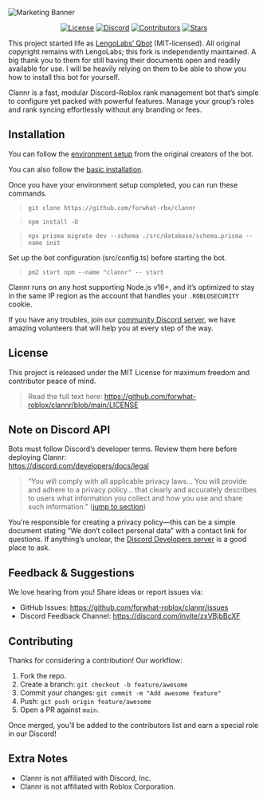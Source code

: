 ![Marketing Banner](https://i.imgur.com/khUiElc.png)

<p align="center">
  <a href="https://github.com/forwhat-rbx/clannr/blob/main/LICENSE"><img alt="License" src="https://img.shields.io/github/license/forwhat-roblox/clannr?color=E76F51"></a>
  <a href="https://discord.com/invite/zxVBjbBcXF"><img alt="Discord" src="https://img.shields.io/badge/chat-on%20discord-E9C46A"></a>
  <a href="https://github.com/forwhat-rbx/clannr/graphs/contributors"><img alt="Contributors" src="https://img.shields.io/github/contributors/forwhat-roblox/clannr?color=2A9D8F"></a>
  <a href="https://github.com/forwhat-rbx/clannr/stargazers"><img alt="Stars" src="https://img.shields.io/github/stars/forwhat-roblox/clannr?color=264653"></a>
</p>

This project started life as [LengoLabs’ Qbot](https://docs.lengolabs.com) (MIT-licensed). All original copyright remains with LengoLabs; this fork is independently maintained. A big thank you to them for still having their documents open and readily available for use. I will be heavily relying on them to be able to show you how to install this bot for yourself.

Clannr is a fast, modular Discord–Roblox rank management bot that’s simple to configure yet packed with powerful features. Manage your group’s roles and rank syncing effortlessly without any branding or fees.

## Installation

You can follow the [environment setup](https://docs.lengolabs.com/docs/environment-setup) from the original creators of the bot.

You can also follow the [basic installation](https://docs.lengolabs.com/docs/basic-install).

Once you have your environment setup completed, you can run these commands.

> `git clone https://github.com/forwhat-rbx/clannr`

> `npm install -D`

> `npx prisma migrate dev --schema ./src/database/schema.prisma --name init`

Set up the bot configuration (src/config.ts) before starting the bot.

> `pm2 start npm --name "clannr" -- start`

Clannr runs on any host supporting Node.js v16+, and it’s optimized to stay in the same IP region as the account that handles your `.ROBLOSECURITY` cookie.

If you have any troubles, join our [community Discord server](https://discord.com/invite/zxVBjbBcXF), we have amazing volunteers that will help you at every step of the way.

## License

This project is released under the MIT License for maximum freedom and contributor peace of mind.

> Read the full text here: https://github.com/forwhat-roblox/clannr/blob/main/LICENSE

## Note on Discord API

Bots must follow Discord’s developer terms. Review them here before deploying Clannr:  
https://discord.com/developers/docs/legal

> “You will comply with all applicable privacy laws… You will provide and adhere to a privacy policy… that clearly and accurately describes to users what information you collect and how you use and share such information.” ([jump to section](https://discord.com/developers/docs/legal#a-implement-good-privacy-practices))

You’re responsible for creating a privacy policy—this can be a simple document stating “We don’t collect personal data” with a contact link for questions. If anything’s unclear, the [Discord Developers server](https://discord.gg/discord-developers) is a good place to ask.

## Feedback & Suggestions

We love hearing from you! Share ideas or report issues via:

- GitHub Issues: https://github.com/forwhat-roblox/clannr/issues
- Discord Feedback Channel: https://discord.com/invite/zxVBjbBcXF

## Contributing

Thanks for considering a contribution! Our workflow:

1. Fork the repo.
2. Create a branch: `git checkout -b feature/awesome`
3. Commit your changes: `git commit -m "Add awesome feature"`
4. Push: `git push origin feature/awesome`
5. Open a PR against `main`.

Once merged, you’ll be added to the contributors list and earn a special role in our Discord!

## Extra Notes

- Clannr is not affiliated with Discord, Inc.
- Clannr is not affiliated with Roblox Corporation.

